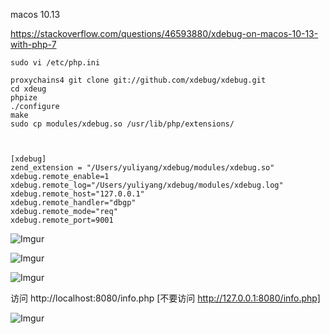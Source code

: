 
macos 10.13

https://stackoverflow.com/questions/46593880/xdebug-on-macos-10-13-with-php-7

```
sudo vi /etc/php.ini

proxychains4 git clone git://github.com/xdebug/xdebug.git
cd xdeug
phpize
./configure
make
sudo cp modules/xdebug.so /usr/lib/php/extensions/



[xdebug]
zend_extension = "/Users/yuliyang/xdebug/modules/xdebug.so"
xdebug.remote_enable=1
xdebug.remote_log="/Users/yuliyang/xdebug/modules/xdebug.log"
xdebug.remote_host="127.0.0.1"
xdebug.remote_handler="dbgp"
xdebug.remote_mode="req"
xdebug.remote_port=9001

```

![Imgur](https://i.imgur.com/ZogfCoq.png)

![Imgur](https://i.imgur.com/ScN1arq.png)

![Imgur](https://i.imgur.com/3tEp4Ab.png)

访问 http://localhost:8080/info.php  [不要访问 http://127.0.0.1:8080/info.php]

![Imgur](https://i.imgur.com/xfg694M.png)



